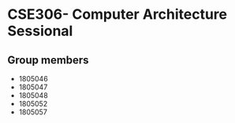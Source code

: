 # CSE306- Computer Architecture Sessional

## Group members
- 1805046
- 1805047
- 1805048
- 1805052
- 1805057